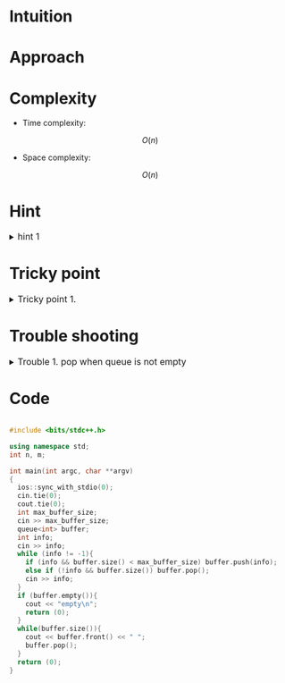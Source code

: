 # Intuition
<!-- Describe your first thoughts on how to solve this problem. -->

# Approach
<!-- Describe your approach to solving the problem. -->

# Complexity
- Time complexity:
<!-- Add your time complexity here, e.g. $$O(n)$$ -->
$$ O(n) $$

- Space complexity:
<!-- Add your space complexity here, e.g. $$O(n)$$ -->
$$ O(n) $$

# Hint

<details>
<summary> <font size="3"> hint 1 </font> </summary>
<div markdown="1">

 contents

</div>
</details>

# Tricky point

<details>
<summary> <font size="3"> Tricky point 1. </font> </summary>
<div markdown="1">

 contents

</div>
</details>

# Trouble shooting

<details>
<summary> <font size="3"> Trouble 1. pop when queue is not empty </font> </summary>
<div markdown="1">

before pop queue make sure pop size is not 0

</div>
</details>

# Code
```cpp []

#include <bits/stdc++.h>

using namespace std;
int n, m;

int	main(int argc, char **argv)
{
  ios::sync_with_stdio(0);
  cin.tie(0);
  cout.tie(0);
  int max_buffer_size;
  cin >> max_buffer_size;
  queue<int> buffer;
  int info;
  cin >> info;
  while (info != -1){
    if (info && buffer.size() < max_buffer_size) buffer.push(info);
    else if (!info && buffer.size()) buffer.pop();
    cin >> info;
  }
  if (buffer.empty()){
    cout << "empty\n";
    return (0);
  }
  while(buffer.size()){
    cout << buffer.front() << " ";
    buffer.pop();
  }
  return (0);
}


```

